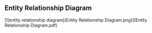 ## Entity Relationship Diagram

[![entity relationship diagram](Entity Relationship Diagram.png)](Entity Relationship Diagram.pdf)